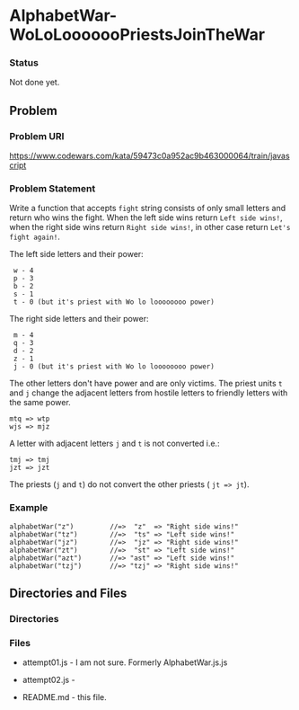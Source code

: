 # AlphabetWar-WoLoLooooooPriestsJoinTheWar

### Status

Not done yet.

## Problem

### Problem URl

https://www.codewars.com/kata/59473c0a952ac9b463000064/train/javascript

### Problem Statement

Write a function that accepts `fight` string consists of only small letters and return who wins the fight. When the left side wins return `Left side wins!`, when the right side wins return `Right side wins!`, in other case return `Let's fight again!`.

The left side letters and their power:

```
 w - 4
 p - 3
 b - 2
 s - 1
 t - 0 (but it's priest with Wo lo loooooooo power)
```

The right side letters and their power:

```
 m - 4
 q - 3
 d - 2
 z - 1
 j - 0 (but it's priest with Wo lo loooooooo power)
```

The other letters don't have power and are only victims.
The priest units `t` and `j` change the adjacent letters from hostile letters to friendly letters with the same power.

```
mtq => wtp
wjs => mjz
```

A letter with adjacent letters `j` and `t` is not converted i.e.:

```
tmj => tmj
jzt => jzt
```

The priests (`j` and `t`) do not convert the other priests ( `jt => jt`).

### Example

```
alphabetWar("z")         //=>  "z"  => "Right side wins!"
alphabetWar("tz")        //=>  "ts" => "Left side wins!"
alphabetWar("jz")        //=>  "jz" => "Right side wins!"
alphabetWar("zt")        //=>  "st" => "Left side wins!"
alphabetWar("azt")       //=> "ast" => "Left side wins!"
alphabetWar("tzj")       //=> "tzj" => "Right side wins!"
```

## Directories and Files

### Directories

### Files

- attempt01.js - I am not sure. Formerly AlphabetWar.js.js

- attempt02.js -

- README.md - this file.
